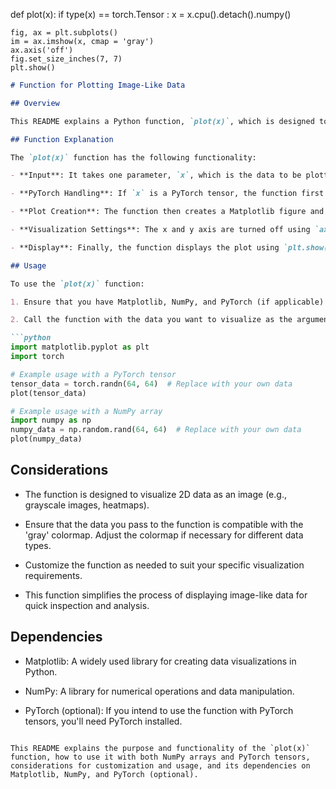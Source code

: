 def plot(x):
    if type(x) == torch.Tensor :
        x = x.cpu().detach().numpy()

    fig, ax = plt.subplots()
    im = ax.imshow(x, cmap = 'gray')
    ax.axis('off')
    fig.set_size_inches(7, 7)
    plt.show()

```markdown
# Function for Plotting Image-Like Data

## Overview

This README explains a Python function, `plot(x)`, which is designed to display image-like data using the Matplotlib library. The function can handle both NumPy arrays and PyTorch tensors and displays the data as an image in grayscale.

## Function Explanation

The `plot(x)` function has the following functionality:

- **Input**: It takes one parameter, `x`, which is the data to be plotted. The data can be either a NumPy array or a PyTorch tensor.

- **PyTorch Handling**: If `x` is a PyTorch tensor, the function first checks its type using `type(x)`. If it's a tensor, the function converts it to a NumPy array using `.cpu().detach().numpy()`. This step is necessary because Matplotlib typically works with NumPy arrays, and this conversion ensures compatibility.

- **Plot Creation**: The function then creates a Matplotlib figure and axis for plotting. It uses `imshow()` to display the data as an image with a specified colormap ('gray' in this case), which is suitable for displaying grayscale data.

- **Visualization Settings**: The x and y axis are turned off using `ax.axis('off')`, and the size of the figure is set to 7x7 inches.

- **Display**: Finally, the function displays the plot using `plt.show()`.

## Usage

To use the `plot(x)` function:

1. Ensure that you have Matplotlib, NumPy, and PyTorch (if applicable) properly installed in your Python environment.

2. Call the function with the data you want to visualize as the argument `x`.

```python
import matplotlib.pyplot as plt
import torch

# Example usage with a PyTorch tensor
tensor_data = torch.randn(64, 64)  # Replace with your own data
plot(tensor_data)

# Example usage with a NumPy array
import numpy as np
numpy_data = np.random.rand(64, 64)  # Replace with your own data
plot(numpy_data)
```

## Considerations

- The function is designed to visualize 2D data as an image (e.g., grayscale images, heatmaps).

- Ensure that the data you pass to the function is compatible with the 'gray' colormap. Adjust the colormap if necessary for different data types.

- Customize the function as needed to suit your specific visualization requirements.

- This function simplifies the process of displaying image-like data for quick inspection and analysis.

## Dependencies

- Matplotlib: A widely used library for creating data visualizations in Python.

- NumPy: A library for numerical operations and data manipulation.

- PyTorch (optional): If you intend to use the function with PyTorch tensors, you'll need PyTorch installed.
```

This README explains the purpose and functionality of the `plot(x)` function, how to use it with both NumPy arrays and PyTorch tensors, considerations for customization and usage, and its dependencies on Matplotlib, NumPy, and PyTorch (optional).
